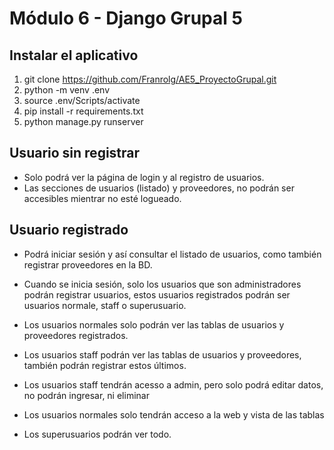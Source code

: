 # Módulo 6 - Django Grupal 5

## Instalar el aplicativo

1. git clone https://github.com/Franrolg/AE5_ProyectoGrupal.git
2. python -m venv .env
3. source .env/Scripts/activate
4. pip install -r requirements.txt
5. python manage.py runserver

## Usuario sin registrar

- Solo podrá ver la página de login y al registro de usuarios.
- Las secciones de usuarios (listado) y proveedores, no podrán ser accesibles mientrar no esté logueado.


## Usuario registrado

- Podrá iniciar sesión y así consultar el listado de usuarios, como también registrar proveedores en la BD.


- Cuando se inicia sesión, solo los usuarios que son administradores podrán registrar usuarios, estos usuarios registrados podrán ser usuarios normale, staff o superusuario.
- Los usuarios normales solo podrán ver las tablas de usuarios y proveedores registrados.
- Los usuarios staff podrán ver las tablas de usuarios y proveedores, también podrán registrar estos últimos.
- Los usuarios staff tendrán acesso a admin, pero solo podrá editar datos, no podrán ingresar, ni eliminar
- Los usuarios normales solo tendrán acceso a la web y vista de las tablas
- Los superusuarios podrán ver todo.